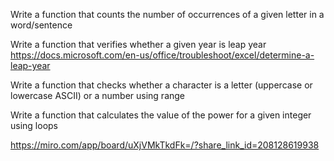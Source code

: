 Write a function that counts the number of occurrences of a given letter in a word/sentence

Write a function that verifies whether a given year is leap year
https://docs.microsoft.com/en-us/office/troubleshoot/excel/determine-a-leap-year

Write a function that checks whether a character is a letter (uppercase or lowercase ASCII) or a number using range

Write a function that calculates the value of the power for a given integer using loops

https://miro.com/app/board/uXjVMkTkdFk=/?share_link_id=208128619938
